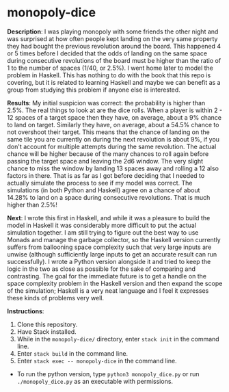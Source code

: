 # monopoly-dice

**Description**: I was playing monopoly with some friends the other night and was surprised at how often people kept landing on the very same property they had bought the previous revolution around the board. This happened 4 or 5 times before I decided that the odds of landing on the same space during consecutive revolutions of the board must be higher than the ratio of 1 to the number of spaces (1/40, or 2.5%). I went home later to model the problem in Haskell. This has nothing to do with the book that this repo is covering, but it is related to learning Haskell and maybe we can benefit as a group from studying this problem if anyone else is interested.

**Results**: My initial suspicion was correct: the probability is higher than 2.5%. The real things to look at are the dice rolls. When a player is within 2 - 12 spaces of a target space then they have, on average, about a 9% chance to land on target. Similarly they have, on average, about a 54.5% chance to not overshoot their target. This means that the chance of landing on the same tile you are currently on during the next revolution is about 9%, if you don't account for multiple attempts during the same revolution. The actual chance will be higher because of the many chances to roll again before passing the target space and leaving the 2d6 window. The very slight chance to miss the window by landing 13 spaces away and rolling a 12 also factors in there. That is as far as I got before deciding that I needed to actually simulate the process to see if my model was correct. The simulations (in both Python and Haskell) agree on a chance of about 14.28% to land on a space during consecutive revolutions. That is much higher than 2.5%!

**Next**: I wrote this first in Haskell, and while it was a pleasure to build the model in Haskell it was considerably more difficult to put the actual simulation together. I am still trying to figure out the best way to use Monads and manage the garbage collector, so the Haskell version currently suffers from ballooning space complexity such that very large inputs are unwise (although sufficiently large inputs to get an accurate result can run successfully). I wrote a Python version alongside it and tried to keep the logic in the two as close as possible for the sake of comparing and contrasting. The goal for the immediate future is to get a handle on the space complexity problem in the Haskell version and then expand the scope of the simulation; Haskell is a very neat language and I feel it expresses these kinds of problems very well.

**Instructions**: 
1. Clone this repository.
2. Have Stack installed.
3. While in the `monopoly-dice/` directory, enter `stack init` in the command line.
4. Enter `stack build` in the command line.
5. Enter `stack exec -- monopoly-dice` in the command line.
- To run the python version, type `python3 monopoly_dice.py` or run `./monopoly_dice.py` as an executable with permissions.

